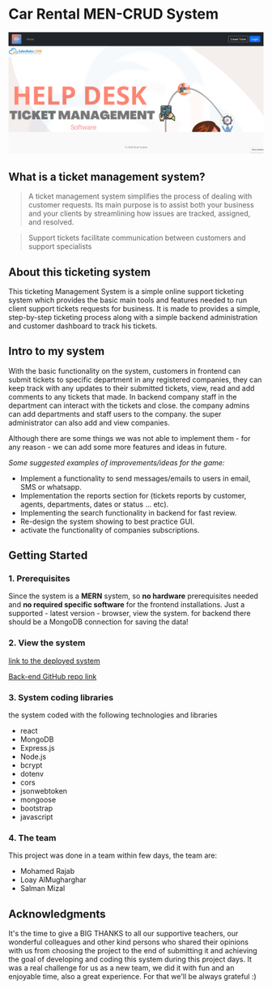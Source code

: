# Car Rental MEN-CRUD System

![Car Rental Screen](public/img/HomeScreen.png)

## What is a ticket management system?

> A ticket management system simplifies the process of dealing with customer requests. Its main purpose is to assist both your business and your clients by streamlining how issues are tracked, assigned, and resolved.

> Support tickets facilitate communication between customers and support specialists

## About this ticketing system

This ticketing Management System is a simple online support ticketing system which provides the basic main tools and features needed to run client support tickets requests for business. It is made to provides a simple, step-by-step ticketing process along with a simple backend administration and customer dashboard to track his tickets.

## Intro to my system

With the basic functionality on the system, customers in frontend can submit tickets to specific department in any registered companies, they can keep track with any updates to their submitted tickets, view, read and add comments to any tickets that made. In backend company staff in the department can interact with the tickets and close. the company admins can add departments and staff users to the company. the super administrator can also add and view companies.

Although there are some things we was not able to implement them - for any reason - we can add some more features and ideas in future.

_Some suggested examples of improvements/ideas for the game:_

- Implement a functionality to send messages/emails to users in email, SMS or whatsapp.
- Implementation the reports section for (tickets reports by customer, agents, departments, dates or status ... etc).
- Implementing the search functionality in backend for fast review.
- Re-design the system showing to best practice GUI.
- activate the functionality of companies subscriptions.

## Getting Started

### 1. Prerequisites

Since the system is a **MERN** system, so **no hardware** prerequisites needed and **no required specific software** for the frontend installations. Just a supported - latest version - browser, view the system. for backend there should be a MongoDB connection for saving the data!

### 2. View the system

[link to the deployed system](https://ticketsystem.surge.sh/)

[Back-end GitHub repo link](https://github.com/smizal/TicketsSystem-BackEnd)

### 3. System coding libraries

the system coded with the following technologies and libraries

- react
- MongoDB
- Express.js
- Node.js
- bcrypt
- dotenv
- cors
- jsonwebtoken
- mongoose
- bootstrap
- javascript

### 4. The team

This project was done in a team within few days, the team are:

- Mohamed Rajab
- Loay AlMugharghar
- Salman Mizal

## Acknowledgments

It's the time to give a BIG THANKS to all our supportive teachers, our wonderful colleagues and other kind persons who shared their opinions with us from choosing the project to the end of submitting it and achieving the goal of developing and coding this system during this project days. It was a real challenge for us as a new team, we did it with fun and an enjoyable time, also a great experience. For that we'll be always grateful :)
